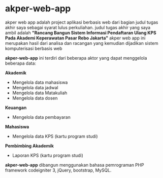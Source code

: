 # akper-web-app

akper web app adalah project aplikasi berbasis web dari bagian judul tugas akhir saya sebagai syarat lulus perkuliahan.
judul tugas akhir yang saya ambil adalah <b>"Rancang Bangun Sistem Informasi Pendaftaran Ulang KPS Pada Akademi Keperawatan Pasar Rebo Jakarta"</b>
akper web app ini merupakan hasil dari analisa dan racangan yang kemudian dijadikan sistem komputerisasi berbasis web

<b>akper-web-app</b> ini terdiri dari beberapa aktor yang dapat menggelola beberapa data:

<b>Akademik</b>
* Mengelola data mahasiswa
* Mengelola data jadwal
* Mengelola data Matakuliah
* Mengelola data dosen

<b>Keuangan</b>
* Mengelola data pembayaran

<b>Mahasiswa</b>
* Mengelola data KPS (kartu program studi)

<b>Pembimbing Akademik</b>
* Laporan KPS (kartu program studi)

<b>akper-web-app</b> dibangun menggunakan bahasa pemrograman PHP framework codeigniter 3, jQuery, bootstrap, MySQL.
